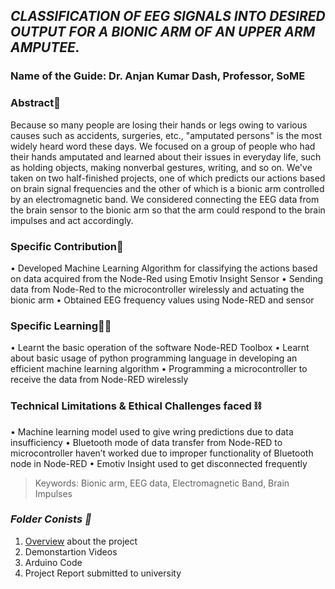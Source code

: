 ## *CLASSIFICATION OF EEG SIGNALS INTO DESIRED OUTPUT FOR A BIONIC ARM OF AN UPPER ARM AMPUTEE.*
### **Name of the Guide**: Dr. Anjan Kumar Dash, Professor, SoME

### **Abstract📃**
Because so many people are losing their hands or legs owing to various causes such as accidents, surgeries, etc., "amputated persons" is the most widely heard word these days. We focused on a group of people who had their hands amputated and learned about their issues in everyday life, such as holding objects, making nonverbal gestures, writing, and so on. We've taken on two half-finished projects, one of which predicts our actions based on brain signal frequencies and the other of which is a bionic arm controlled by an electromagnetic band. We considered connecting the EEG data from the brain sensor to the bionic arm so that the arm could respond to the brain impulses and act accordingly.

### **Specific Contribution💪**

• Developed Machine Learning Algorithm for classifying the actions based on data acquired from the Node-Red using Emotiv Insight Sensor
• Sending data from Node-Red to the microcontroller wirelessly and actuating the bionic arm
• Obtained EEG frequency values using Node-RED and sensor

### **Specific Learning👨‍🎓**
• Learnt the basic operation of the software Node-RED Toolbox
• Learnt about basic usage of python programming language in developing an efficient machine learning algorithm
• Programming a microcontroller to receive the data from Node-RED wirelessly

### **Technical Limitations & Ethical Challenges faced ⛓**
• Machine learning model used to give wring predictions due to data insufficiency
• Bluetooth mode of data transfer from Node-RED to microcontroller haven’t worked due to improper functionality of Bluetooth node in Node-RED
• Emotiv Insight used to get disconnected frequently
>Keywords: Bionic arm, EEG data, Electromagnetic Band, Brain Impulses

### *Folder Conists 📁*
1) [Overview](https://github.com/ravitejaeegalapati/Ravi_Projects/tree/main/Brain_Controlled_Bionic_Arm) about the project
2) Demonstartion Videos 
3) Arduino Code
4) Project Report submitted to university